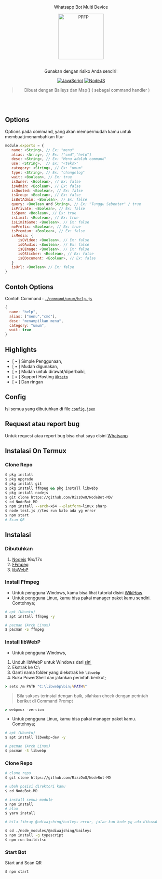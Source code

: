 <p align="center">Whatsapp Bot Multi Device</p>
<div align="center">
<img src="https://i.ibb.co/MNxRrGn/pp-gh.png" width="150" height="150" border="0" alt="PFFP">

<br> Gunakan dengan risiko Anda sendiri!

[![JavaScript](https://img.shields.io/badge/JavaScript-d6cc0f?style=for-the-badge&logo=javascript&logoColor=white)](https://javascript.com) [![NodeJS](https://img.shields.io/badge/Node.js-43853D?style=for-the-badge&logo=node.js&logoColor=white)](https://nodejs.org/)

> Dibuat dengan Baileys dan Map() ( sebagai command handler ) <br />

</div><br />
<br />

## Options

Options pada command, yang akan mempermudah kamu untuk membuat/menambahkan fitur<br />

```js
module.exports = {
   name: <String>, // Ex: "menu"
   alias: <Array>, // Ex: ["cmd","help"]
   desc: <String>, // Ex: "Menu adalah command"
   use: <String>,  // Ex: "<teks>"
   category: <String>, // Ex: "umum"
   type: <String>, // Ex: "changelog"
   wait: <Boolean>, // Ex: true
   isOwner: <Boolean>, // Ex: false
   isAdmin: <Boolean>, // Ex: false
   isQuoted: <Boolean>, // Ex: false
   isGroup: <Boolean>, // Ex: false
   isBotAdmin: <Boolean>, // Ex: false
   query: <Boolean and String>, // Ex: "Tunggu Sebentar" / true
   isPrivate: <Boolean>, // Ex: false
   isSpam: <Boolean>, // Ex: true
   isLimit: <Boolean>, // Ex: true
   isLimitGame: <Boolean>, // Ex: false
   noPrefix: <Boolean>, // Ex: true
   isPremium: <Boolean>, // Ex: false
   isMedia: {
      isQVideo: <Boolean>, // Ex: false
      isQAudio: <Boolean>, // Ex: false
      isQImage: <Boolean>, // Ex: false
      isQSticker: <Boolean>, // Ex: false
      isQDocument: <Boolean>, // Ex: false
   }
   isUrl: <Boolean> // Ex: false
}
```

## Contoh Options

Contoh Command : [`./command/umum/help.js`](https://github.com/RizzOwO/NodeBot-MD/blob/main/command/umum/help.js)<br />

```js
{
  name: "help",
  alias: ["menu","cmd"],
  desc: "menampilkan menu",
  category: "umum",
  wait: true
}
```

## Highlights

-   [ • ] Simple Penggunaan,
-   [ • ] Mudah digunakan,
-   [ • ] Mudah untuk dirawat/diperbaiki,
-   [ • ] Support Hosting [`Okteto`](https://cloud.okteto.com)
-   [ • ] Dan ringan

## Config

Isi semua yang dibutuhkan di file [`config.json`](https://github.com/RizzOwO/NodeBot-MD/blob/main/config.json)<br />

## Request atau report bug

Untuk request atau report bug bisa chat saya disini [Whatsapp](https://wa.me/6282196930963)

## Instalasi On Termux

### Clone Repo

```bash
$ pkg install
$ pkg upgrade
$ pkg install git
$ pkg install ffmpeg && pkg install libwebp
$ pkg install nodejs
$ git clone https://github.com/RizzOwO/NodeBot-MD/
$ cd NodeBot-MD
$ npm install --arch=x64 --platform=linux sharp
$ node test.js //tes run kalo ada yg error
$ npm start
# Scan QR
```

## Instalasi

### Dibutuhkan

1.  [Nodejs](https://nodejs.org/en/download) 16x/17x
2.  [FFmpeg](https://ffmpeg.org)
3.  [libWebP](https://developers.google.com/speed/webp/download)

### Install Ffmpeg

-   Untuk pengguna Windows, kamu bisa lihat tutorial disini [WikiHow](https://www.wikihow.com/Install-Ffmpeg-on-Windows)<br />
-   Untuk pengguna Linux, kamu bisa pakai manager paket kamu sendiri. Contohnya;

```bash
# apt (Ubuntu)
$ apt install ffmpeg -y

# pacman (Arch Linux)
$ pacman -S ffmpeg
```

### Install libWebP

-   Untuk pengguna Windows,

1.  Unduh libWebP untuk Windows dari [sini](https://developers.google.com/speed/webp/download)
2.  Ekstrak ke C:\
3.  Ganti nama folder yang diekstrak ke `libwebp`
4.  Buka PowerShell dan jalankan perintah berikut;

```cmd
> setx /m PATH "C:\libwebp\bin;%PATH%"
```

> Bila sukses terinstal dengan baik, silahkan check dengan perintah berikut di Command Prompt

```cmd
> webpmux -version
```

-   Untuk pengguna Linux, kamu bisa pakai manager paket kamu. Contohnya;

```bash
# apt (Ubuntu)
$ apt install libwebp-dev -y

# pacman (Arch Linux)
$ pacman -S libwebp
```

### Clone Repo

```bash
# clone repo
$ git clone https://github.com/RizzOwO/NodeBot-MD

# ubah posisi direktori kamu
$ cd NodeBot-MD

# install semua module
$ npm install
# atau
$ yarn install

# bila libray @adiwajshing/baileys error, jalan kan kode yg ada dibawah ini

$ cd ./node_modules/@adiwajshing/baileys
$ npm install -g typescript
$ npm run build:tsc
```

### Start Bot

Start and Scan QR<br />

```bash
$ npm start
```

